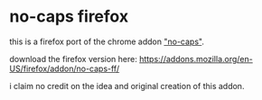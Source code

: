 # no-caps firefox

this is a firefox port of the chrome addon ["no-caps"](https://chrome.google.com/webstore/detail/no-caps/pigekgheddnmgpefkabckldhlfcipkpm).

download the firefox version here: https://addons.mozilla.org/en-US/firefox/addon/no-caps-ff/

i claim no credit on the idea and original creation of this addon.
